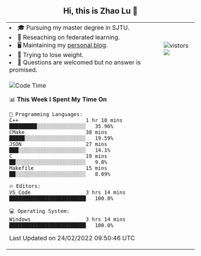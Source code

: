 <h2 align="center"> Hi, this is Zhao Lu 👋</h2>

<table style="overflow:hidden;">
    <tr> 
        <td>
            <li>🎓 Pursuing my master degree in SJTU.</li>
            <li>🌱 Reseaching on federated learning.</li>
            <li>🖥️ Maintaining my <a href="https://ifarewell.xyz">personal blog</a>.</li>
            <li>💪 Trying to lose weight.</li>
            <li>💬 Questions are welcomed but no answer is promised.</li> 
        </td>
        <td>
            <img src="https://visitor-badge.glitch.me/badge?page_id=ifarewell" alt="vistors" />
        <br>
          <img src="https://github-readme-stats.vercel.app/api?username=ifarewell&theme=graywhite&hide=prs,contribs&show_icons=true&hide_border=true&icon_color=CE1D2D&text_color=718096&bg_color=ffffff&hide_title=true" />
        </td>
    </tr>
    <tr>
        <td colspan="2">
            
<!--START_SECTION:waka-->
![Code Time](http://img.shields.io/badge/Code%20Time-99%20hrs%2023%20mins-blue)

📊 **This Week I Spent My Time On** 

```text
💬 Programming Languages: 
C++                      1 hr 10 mins        █████████░░░░░░░░░░░░░░░░   35.96% 
CMake                    38 mins             █████░░░░░░░░░░░░░░░░░░░░   19.59% 
JSON                     27 mins             ███░░░░░░░░░░░░░░░░░░░░░░   14.1% 
C                        19 mins             ██░░░░░░░░░░░░░░░░░░░░░░░   9.8% 
Makefile                 15 mins             ██░░░░░░░░░░░░░░░░░░░░░░░   8.09%

🔥 Editors: 
VS Code                  3 hrs 14 mins       █████████████████████████   100.0%

💻 Operating System: 
Windows                  3 hrs 14 mins       █████████████████████████   100.0%

```


 Last Updated on 24/02/2022 09:50:46 UTC
<!--END_SECTION:waka-->
            
</td></tr>
</table>

